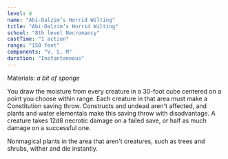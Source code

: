 ```yaml
---
level: 8
name: "Abi-Dalzim’s Horrid Wilting"
title: "Abi-Dalzim’s Horrid Wilting"
school: "8th level Necromancy"
castTime: "1 action"
range: "150 feet"
components: "V, S, M"
duration: "Instantaneous"
---
```


Materials: *a bit of sponge*

You draw the moisture from every creature in a 30-foot cube centered on a point you choose within range. Each creature in that area must make a Constitution saving throw. Constructs and undead aren't affected, and plants and water elementals make this saving throw with disadvantage. A creature takes 12d8 necrotic damage on a failed save, or half as much damage on a successful one.

Nonmagical plants in the area that aren't creatures, such as trees and shrubs, wither and die instantly.
